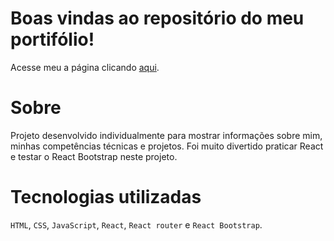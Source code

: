 # Boas vindas ao repositório do meu portifólio!

Acesse meu a página clicando <a href="https://camila-mp.github.io/webwallet">aqui</a>.

# Sobre

Projeto desenvolvido individualmente para mostrar informações sobre mim, minhas competências técnicas e projetos. Foi muito divertido praticar React e testar o React Bootstrap neste projeto.

# Tecnologias utilizadas

`HTML`, `CSS`, `JavaScript`, `React`, `React router` e `React Bootstrap`.
